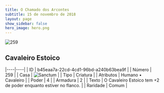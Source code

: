 ```yaml
---
title: O Chamado dos Arcontes
subtitle: 15 de novembro de 2018
layout: page
show_sidebar: false
hero_image: hero.png
---
```


![259](https://cdn.keyforgegame.com/media/card_front/pt/341_259_F6VVWM6QHCRR_pt.png)

## Cavaleiro Estoico

|----|----|
| ID | b45eaa7a-22cd-4cd1-96bd-a240b63bea9f |
| Número | 259 |
| Casa | ![Sanctum](https://archonarcana.com/images/thumb/c/c7/Sanctum.png/22px-Sanctum.png "Santuário") |
| Tipo | Criatura |
| Atributos | Humano • Cavaleiro |
| Poder | 4 |
| Armadura | 2 |
| Texto | O Cavaleiro Estoico tem +2 de poder enquanto estiver no flanco. |
| Raridade | Comum |
